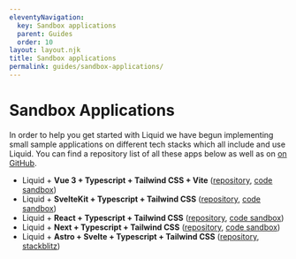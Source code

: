 ```yaml
---
eleventyNavigation:
  key: Sandbox applications
  parent: Guides
  order: 10
layout: layout.njk
title: Sandbox applications
permalink: guides/sandbox-applications/
---
```



# Sandbox Applications

In order to help you get started with Liquid we have begun implementing small sample applications on different tech stacks which all include and use Liquid. You can find a repository list of all these apps below as well as on [on GitHub](https://github.com/orgs/emdgroup-liquid/repositories?q=liquid-sandbox).

- Liquid + **Vue 3 + Typescript + Tailwind CSS + Vite** ([repository](https://github.com/emdgroup-liquid/liquid-sandbox-vue-tailwind), [code sandbox](https://stackblitz.com/github/emdgroup-liquid/liquid-sandbox-vue-tailwind))
- Liquid + **SvelteKit + Typescript + Tailwind CSS** ([repository](https://github.com/emdgroup-liquid/liquid-sandbox-sveltekit-tailwind), [code sandbox](https://stackblitz.com/github/emdgroup-liquid/liquid-sandbox-sveltekit-tailwind))
- Liquid + **React + Typescript + Tailwind CSS** ([repository](https://github.com/emdgroup-liquid/liquid-sandbox-react-tailwind), [code sandbox](https://codesandbox.io/s/liquid-sandbox-react-tailwind-5mmvd))
- Liquid + **Next + Typescript + Tailwind CSS** ([repository](https://github.com/emdgroup-liquid/liquid-sandbox-next-tailwind), [code sandbox](https://codesandbox.io/s/liquid-sandbox-next-tailwind-q070f))
- Liquid + **Astro + Svelte + Typescript + Tailwind CSS** ([repository](https://github.com/emdgroup-liquid/liquid-sandbox-astro-svelte-tailwind), [stackblitz](https://stackblitz.com/github/emdgroup-liquid/liquid-sandbox-astro-svelte-tailwind))

<docs-page-nav prev-href="guides/design-tokens/" next-title="Troubleshooting" next-href="guides/troubleshooting/"></docs-page-nav>
